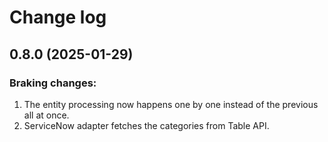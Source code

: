 # Change log

## 0.8.0 (2025-01-29)

### Braking changes:

1. The entity processing now happens one by one instead of the previous all at once.
2. ServiceNow adapter fetches the categories from Table API.

